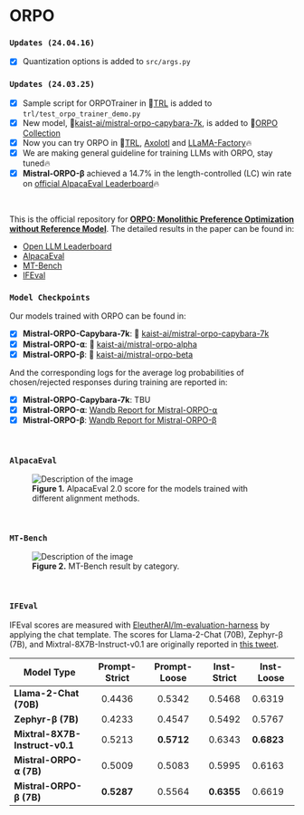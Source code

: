 # **ORPO**

### **`Updates (24.04.16)`**
- [X] Quantization options is added to `src/args.py`

### **`Updates (24.03.25)`**
- [X] Sample script for ORPOTrainer in 🤗<a class="link" href="https://github.com/huggingface/trl">TRL</a> is added to `trl/test_orpo_trainer_demo.py`
- [X] New model, 🤗<a class="link" href="https://huggingface.co/kaist-ai/mistral-orpo-capybara-7k">kaist-ai/mistral-orpo-capybara-7k</a>, is added to 🤗<a class="link" href="https://huggingface.co/collections/kaist-ai/orpo-65efef87544ba100aef30013">ORPO Collection</a> 
- [X] Now you can try ORPO in 🤗<a class="link" href="https://github.com/huggingface/trl">TRL</a>, <a class="link" href="https://github.com/OpenAccess-AI-Collective/axolotl">Axolotl</a> and <a class="link" href="https://github.com/hiyouga/LLaMA-Factory">LLaMA-Factory</a>🔥
- [X] We are making general guideline for training LLMs with ORPO, stay tuned🔥
- [X] **Mistral-ORPO-β** achieved a 14.7% in the length-controlled (LC) win rate on <a class="link" href="https://tatsu-lab.github.io/alpaca_eval/">official AlpacaEval Leaderboard</a>🔥

&nbsp;

This is the official repository for <a class="link" href="https://arxiv.org/abs/2403.07691">**ORPO: Monolithic Preference Optimization without Reference Model**</a>. The detailed results in the paper can be found in:
- [Open LLM Leaderboard](https://huggingface.co/spaces/HuggingFaceH4/open_llm_leaderboard?query=kaist-ai%2Fmistral-orpo-beta)
- [AlpacaEval](#alpacaeval)
- [MT-Bench](#mt-bench)
- [IFEval](#ifeval)


### **`Model Checkpoints`**

Our models trained with ORPO can be found in:

- [X] **Mistral-ORPO-Capybara-7k**: 🤗 <a class="link" href="https://huggingface.co/kaist-ai/mistral-orpo-capybara-7k">kaist-ai/mistral-orpo-capybara-7k</a>
- [X] **Mistral-ORPO-⍺**: 🤗 <a class="link" href="https://huggingface.co/kaist-ai/mistral-orpo-alpha">kaist-ai/mistral-orpo-alpha</a>
- [X] **Mistral-ORPO-β**: 🤗 <a class="link" href="https://huggingface.co/kaist-ai/mistral-orpo-beta">kaist-ai/mistral-orpo-beta</a>

And the corresponding logs for the average log probabilities of chosen/rejected responses during training are reported in:

- [X] **Mistral-ORPO-Capybara-7k**: TBU
- [X] **Mistral-ORPO-⍺**: <a class="link" href="https://wandb.ai/jiwooya1000/PREF/reports/Mistral-ORPO-7B-Training-Log--Vmlldzo3MTE1NzE0?accessToken=rms6o4mg5vo3feu1bvbpk632m4cspe19l0u1p4he3othx5bgean82chn9neiile6">Wandb Report for Mistral-ORPO-⍺</a>
- [X] **Mistral-ORPO-β**: <a class="link" href="https://wandb.ai/jiwooya1000/PREF/reports/Mistral-ORPO-7B-Training-Log--Vmlldzo3MTE3MzMy?accessToken=dij4qbp6dcrofsanzbgobjsne9el8a2zkly2u5z82rxisd4wiwv1rhp0s2dub11e">Wandb Report for Mistral-ORPO-β</a>

&nbsp;

### **`AlpacaEval`**

<figure>
  <img class="png" src="/assets/img/alpaca_blog.png" alt="Description of the image">
  <figcaption><b>Figure 1.</b> AlpacaEval 2.0 score for the models trained with different alignment methods.</figcaption>
</figure>

&nbsp;

### **`MT-Bench`**

<figure>
  <img class="png" src="/assets/img/mtbench_hf.png" alt="Description of the image">
  <figcaption><b>Figure 2.</b> MT-Bench result by category.</figcaption>
</figure>

&nbsp;

### **`IFEval`**

IFEval scores are measured with <a class="link" href="https://github.com/EleutherAI/lm-evaluation-harness">EleutherAI/lm-evaluation-harness</a> by applying the chat template. The scores for Llama-2-Chat (70B), Zephyr-β (7B), and Mixtral-8X7B-Instruct-v0.1 are originally reported in <a class="link" href="https://twitter.com/wiskojo/status/1739767758462877823">this tweet</a>.

| **Model Type**     | **Prompt-Strict** | **Prompt-Loose** | **Inst-Strict** | **Inst-Loose** |
|--------------------|:-----------------:|:----------------:|:---------------:|----------------|
| **Llama-2-Chat (70B)** |       0.4436      |      0.5342      |      0.5468     |     0.6319     |
| **Zephyr-β (7B)** |       0.4233      |      0.4547      |      0.5492     |     0.5767     |
| **Mixtral-8X7B-Instruct-v0.1** |       0.5213      |      **0.5712**      |      0.6343     |     **0.6823**     |
| **Mistral-ORPO-⍺ (7B)** |       0.5009      |      0.5083      |      0.5995     |     0.6163     |
| **Mistral-ORPO-β (7B)** |       **0.5287**      |      0.5564      |      **0.6355**     |     0.6619     |
